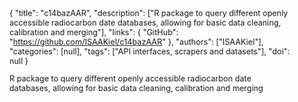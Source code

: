 {
  "title": "c14bazAAR",
  "description": ["R package to query different openly accessible radiocarbon date databases, allowing for basic data cleaning, calibration and merging"],
  "links": {
    "GitHub": "https://github.com/ISAAKiel/c14bazAAR"
  },
  "authors": ["ISAAKiel"],
  "categories": [null],
  "tags": ["API interfaces, scrapers and datasets"],
  "doi": null
}

<!-- Generated by csv2md.R – do not edit by hand -->

R package to query different openly accessible radiocarbon date databases, allowing for basic data cleaning, calibration and merging